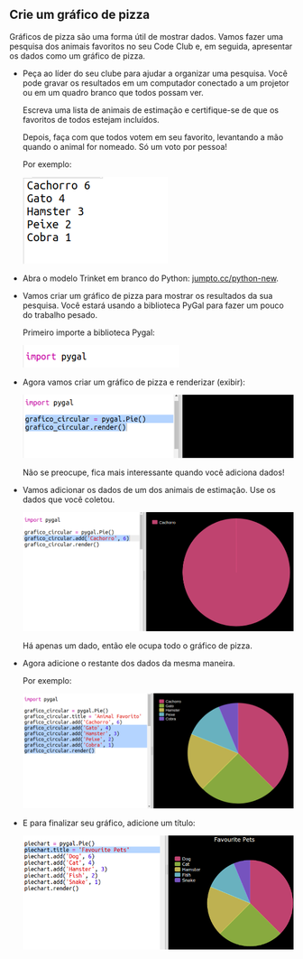 ## Crie um gráfico de pizza

Gráficos de pizza são uma forma útil de mostrar dados. Vamos fazer uma pesquisa dos animais favoritos no seu Code Club e, em seguida, apresentar os dados como um gráfico de pizza.

+ Peça ao líder do seu clube para ajudar a organizar uma pesquisa. Você pode gravar os resultados em um computador conectado a um projetor ou em um quadro branco que todos possam ver.
    
    Escreva uma lista de animais de estimação e certifique-se de que os favoritos de todos estejam incluídos.
    
    Depois, faça com que todos votem em seu favorito, levantando a mão quando o animal for nomeado. Só um voto por pessoa!
    
    Por exemplo:
    
    ![screenshot](images/pets-favourite.png)

+ Abra o modelo Trinket em branco do Python: <a href="http://jumpto.cc/python-new" target="_blank">jumpto.cc/python-new</a>.

+ Vamos criar um gráfico de pizza para mostrar os resultados da sua pesquisa. Você estará usando a biblioteca PyGal para fazer um pouco do trabalho pesado.
    
    Primeiro importe a biblioteca Pygal:
    
    ![screenshot](images/pets-pygal.png)

+ Agora vamos criar um gráfico de pizza e renderizar (exibir):
    
    ![screenshot](images/pets-pie.png)
    
    Não se preocupe, fica mais interessante quando você adiciona dados!

+ Vamos adicionar os dados de um dos animais de estimação. Use os dados que você coletou.
    
    ![captura](images/pets-add.png)
    
    Há apenas um dado, então ele ocupa todo o gráfico de pizza.

+ Agora adicione o restante dos dados da mesma maneira.
    
    Por exemplo:
    
    ![capturas de tela](images/pets-add-all.png)

+ E para finalizar seu gráfico, adicione um título:
    
    ![screenshot](images/pets-title.png)
